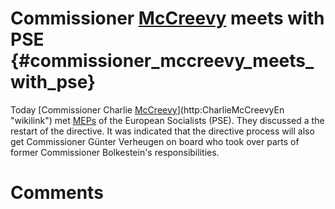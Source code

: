 # Commissioner [McCreevy](McCreevy "wikilink") meets with PSE {#commissioner_mccreevy_meets_with_pse}

Today [Commissioner Charlie
[McCreevy](McCreevy "wikilink")](http:CharlieMcCreevyEn "wikilink") met
[MEPs](MEPs "wikilink") of the European Socialists (PSE). They discussed
a the restart of the directive. It was indicated that the directive
process will also get Commissioner Günter Verheugen on board who took
over parts of former Commissioner Bolkestein\'s responsibilities.

# Comments

